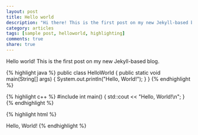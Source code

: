 ```yaml
---
layout: post
title: Hello world
description: "Hi there! This is the first post on my new Jekyll-based blog! I hope you have fun reading it."
category: articles
tags: [sample post, helloworld, highlighting]
comments: true
share: true
---
```


Hello world! This is the first post on my new Jekyll-based blog.

{% highlight java %}
public class HelloWorld {
 public static void main(String[] args) {
 System.out.println("Hello, World!");
 }
}
{% endhighlight %}

{% highlight c++ %}
#include <iostream>
int main()
{
 std::cout << "Hello, World!\n";
}
{% endhighlight %}

{% highlight html %}
<html>
<body>
 Hello, World!
</body>
</html>
{% endhighlight %}